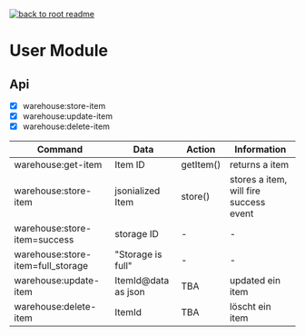 [![back to root readme](../../back-button.png)](./../../readme.md)
# User Module 

## Api 
- [x] warehouse:store-item
- [x] warehouse:update-item
- [x] warehouse:delete-item

|   Command	|  Data 	|  Action 	|  Information 	|
|---	|---	|---	|---	|	
| warehouse:get-item  	|  Item ID	|   getItem()	| returns a item   	|  	
| warehouse:store-item  	|  jsonialized Item 	|   store()	| stores a item, will fire success event   	|  	
| warehouse:store-item=success  	|  storage ID 	|   -	| -   	|  	
| warehouse:store-item=full_storage  	|  "Storage is full" 	|  -	| -   	|  	
| warehouse:update-item  	|  ItemId@data as json 	|  TBA	| updated ein item   	|  	
| warehouse:delete-item  	|  ItemId  	|  TBA	| löscht ein item   	|  	
